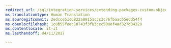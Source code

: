 ```yaml
---
redirect_url: /sql/integration-services/extending-packages-custom-objects/extending-packages-with-custom-objects
ms.translationtype: Human Translation
ms.sourcegitcommit: 2edcce51c6822a89151c3c3c76fbaacb5edd54f4
ms.openlocfilehash: 1c8b55feec10743f3f83ccc508ef4ad327d34329
ms.contentlocale: it-it
ms.lasthandoff: 04/11/2017

---
```



